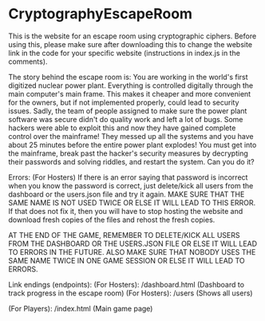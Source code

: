 # CryptographyEscapeRoom
This is the website for an escape room using cryptographic ciphers.
Before using this, please make sure after downloading this to change the website link in the code for your specific website (instructions in index.js in the comments).

The story behind the escape room is:
You are working in the world's first digitized nuclear power plant. Everything is controlled digitally through the main computer's main frame. This makes it cheaper and more convenient for the owners, 
but if not implemented properly, could lead to security issues. Sadly, the team of people assigned to make sure the power plant software was secure didn't do quality work and left a lot of bugs.
Some hackers were able to exploit this and now they have gained complete control over the mainframe! They messed up all the systems and you have about 25 minutes before the entire power plant explodes! You must get into the mainframe, break past the hacker's security measures by decrypting their passwords and solving riddles,
and restart the system. Can you do it?

Errors: 
(For Hosters) If there is an error saying that password is incorrect when you know the password is correct, just delete/kick all users from the dashboard or the users.json file and try it again. MAKE SURE THAT THE SAME NAME IS NOT USED TWICE OR ELSE IT WILL LEAD TO THIS ERROR. If that does not fix it, then you will have to stop hosting the website and download fresh copies of the files and rehost the fresh copies.

AT THE END OF THE GAME, REMEMBER TO DELETE/KICK ALL USERS  FROM THE DASHBOARD OR THE USERS.JSON FILE OR ELSE IT WILL LEAD TO ERRORS IN THE FUTURE. ALSO MAKE SURE THAT NOBODY USES THE SAME NAME TWICE IN ONE GAME SESSION OR ELSE IT WILL LEAD TO ERRORS.

Link endings (endpoints):
(For Hosters): /dashboard.html (Dashboard to track progress in the escape room)
(For Hosters): /users (Shows all users)

(For Players): /index.html (Main game page)

